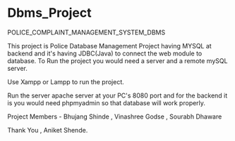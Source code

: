 # Dbms_Project

POLICE_COMPLAINT_MANAGEMENT_SYSTEM_DBMS

This project is Police Database Management Project having MYSQL at backend and it's having JDBC(Java) to connect the web module to database. To Run the project you would need a server and a remote mySQL server.

Use Xampp or Lampp to run the project.

Run the server apache server at your PC's 8080 port and for the backend it is you would need phpmyadmin so that database will work properly.

Project Members - Bhujang Shinde , Vinashree Godse , Sourabh Dhaware

Thank You , Aniket Shende.
